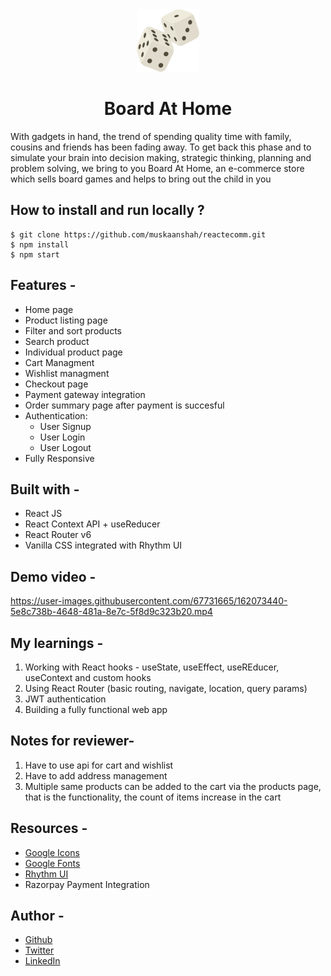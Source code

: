 <div align="center">
  <img src="public/favicon.png" height="100" width="100" alt="logo"/>

# Board At Home
</div>

With gadgets in hand, the trend of spending quality time with family, cousins and friends has been fading away. To get back this phase and to simulate your brain into decision making, strategic thinking, planning and problem solving, we bring to you Board At Home, an e-commerce store which sells board games and helps to bring out the child in you
  
## **How to install and run locally ?**

```
$ git clone https://github.com/muskaanshah/reactecomm.git
$ npm install
$ npm start
```

## **Features -**

- Home page
- Product listing page
- Filter and sort products
- Search product
- Individual product page
- Cart Managment
- Wishlist managment
- Checkout page
- Payment gateway integration
- Order summary page after payment is succesful
- Authentication:
  - User Signup
  - User Login
  - User Logout
 - Fully Responsive

## **Built with -**
  
- React JS
- React Context API + useReducer
- React Router v6
- Vanilla CSS integrated with Rhythm UI

## **Demo video -**
https://user-images.githubusercontent.com/67731665/162073440-5e8c738b-4648-481a-8e7c-5f8d9c323b20.mp4


## **My learnings -**
1. Working with React hooks - useState, useEffect, useREducer, useContext and custom hooks
2. Using React Router (basic routing, navigate, location, query params)
3. JWT authentication
4. Building a fully functional web app

## **Notes for reviewer-**
1. Have to use api for cart and wishlist
2. Have to add address management
3. Multiple same products can be added to the cart via the products page, that is the functionality, the count of items increase in the cart
  
## Resources -
- [Google Icons](https://fonts.google.com/)
- [Google Fonts](https://fonts.google.com/)
- [Rhythm UI](https://ui-rhythm.netlify.app/)
- Razorpay Payment Integration

## Author -
- [Github](https://github.com/muskaanshah)
- [Twitter](https://twitter.com/Shahmuskaan19)
- [LinkedIn](https://www.linkedin.com/in/muskaan-shah-a92643198/)
